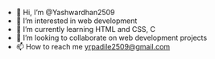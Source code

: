 - 👋 Hi, I’m @Yashwardhan2509
- 👀 I’m interested in web development 
- 🌱 I’m currently learning HTML and CSS, C
- 💞️ I’m looking to collaborate on web development projects
- 📫 How to reach me yrpadile2509@gmail.com

<!---
Yashwardhan2509/Yashwardhan2509 is a ✨ special ✨ repository because its `README.md` (this file) appears on your GitHub profile.
You can click the Preview link to take a look at your changes.
--->
